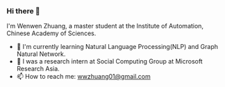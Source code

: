 ### Hi there 👋
I'm Wenwen Zhuang, a master student at the Institute of Automation, Chinese Academy of Sciences.  
- 🌱 I'm currently learning Natural Language Processing(NLP) and Graph Natural Network.
- 👯 I was a research intern at Social Computing Group at Microsoft Research Asia.
- 📫 How to reach me: wwzhuang01@gmail.com


